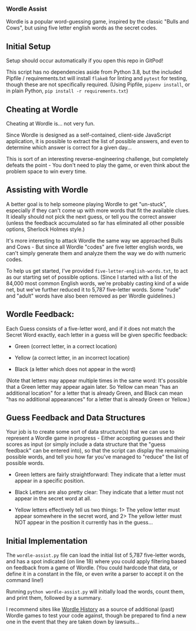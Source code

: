 ### Wordle Assist

Wordle is a popular word-guessing game, inspired by the classic "Bulls and Cows", but using five letter english words as the secret codes.

## Initial Setup

Setup should occur automatically if you open this repo in GitPod!

This script has no dependencies aside from Python 3.8, but the included Pipfile / requirements.txt will install `flake8` for linting and `pytest` for testing, though these are not specifically required. (Using Pipfile, `pipenv install`, or in plain Python, `pip install -r requirements.txt`)

## Cheating at Wordle

Cheating at Wordle is... not very fun.

Since Wordle is designed as a self-contained, client-side JavaScript application, it is possible to extract the list of possible answers, and even to determine which answer is correct for a given day...

This is sort of an interesting reverse-engineering challenge, but completely defeats the point - You don't need to play the game, or even think about the problem space to win every time.

## Assisting with Wordle

A better goal is to help someone playing Wordle to get "un-stuck", especially if they can't come up with more words that fit the available clues. It ideally should not pick the next guess, or tell you the correct answer (unless the feedback accumulated so far has eliminated all other possible options, Sherlock Holmes style.)

It's more interesting to attack Wordle the same way we approached Bulls and Cows - But since all Wordle "codes" are five letter english words, we can't simply generate them and analyze them the way we do with numeric codes.

To help us get started, I've provided `five-letter-english-words.txt`, to act as our starting set of possible options. (Since I started with a list of the 84,000 most common English words, we're probably casting kind of a wide net, but we've further reduced it to 5,787 five-letter words. Some "rude" and "adult" words have also been removed as per Wordle guidelines.)

## Wordle Feedback:

Each Guess consists of a five-letter word, and if it does not match the Secret Word exactly, each letter in a guess will be given specific feedback:

* Green (correct letter, in a correct location)

* Yellow (a correct letter, in an incorrect location)

* Black (a letter which does not appear in the word)

(Note that letters may appear multiple times in the same word: It's possible that a Green letter may appear again later. So Yellow can mean "has an additional location" for a letter that is already Green, and Black can mean "has no additional appearances" for a letter that is already Green or Yellow.)

## Guess Feedback and Data Structures

Your job is to create some sort of data structure(s) that we can use to represent a Wordle game in progress - Either accepting guesses and their scores as input (or simply include a data structure that the "guess feedback" can be entered into), so that the script can display the remaining possible words, and tell you how far you've managed to "reduce" the list of possible words.

* Green letters are fairly straightforward: They indicate that a letter must appear in a specific position.

* Black Letters are also pretty clear: They indicate that a letter must not appear in the secret word at all.

* Yellow letters effectively tell us two things: 1> The yellow letter must appear somewhere in the secret word, and 2> The yellow letter must NOT appear in the position it currently has in the guess...

## Initial Implementation

The `wordle-assist.py` file can load the initial list of 5,787 five-letter words, and has a spot indicated (on line 18) where you could apply filtering based on feedback from a game of Wordle. (You could hardcode that data, or define it in a constant in the file, or even write a parser to accept it on the command line!)

Running `python wordle-assist.py` will initially load the words, count them, and print them, followed by a summary.

I recommend sites like [Wordle History](https://lookleft.github.io/wordle-history/?challenge=23) as a source of additional (past) Wordle games to test your code against, though be prepared to find a new one in the event that they are taken down by lawsuits...
